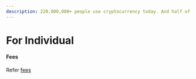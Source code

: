 ```yaml
---
description: 220,000,000+ people use cryptocurrency today. And half of millennials prefer cryptocurrency investing over stocks.
---
```


# For Individual

#### Fees

Refer [fees](fees.md)